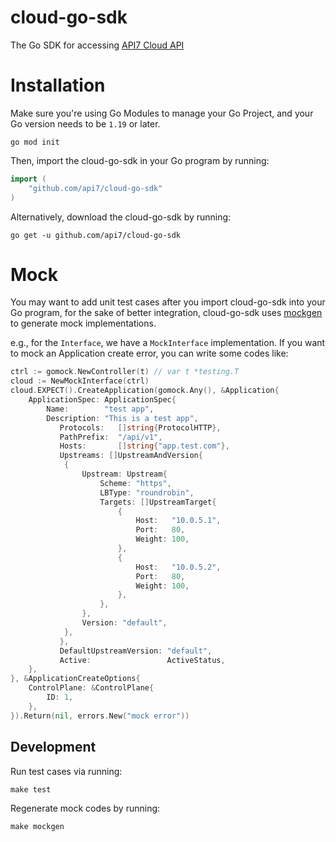 # cloud-go-sdk

The Go SDK for accessing [API7 Cloud API](https://api7.cloud/api)

# Installation

Make sure you're using Go Modules to manage your Go Project, and your Go version needs to be `1.19` or later.

```shell
go mod init
```

Then, import the cloud-go-sdk in your Go program by running:

```go
import (
	"github.com/api7/cloud-go-sdk"
)
```

Alternatively, download the cloud-go-sdk by running:

```shell
go get -u github.com/api7/cloud-go-sdk
```

# Mock

You may want to add unit test cases after you import cloud-go-sdk into your Go program,
for the sake of better integration, cloud-go-sdk uses [mockgen](https://github.com/golang/mock) to generate mock implementations.

e.g., for the `Interface`, we have a `MockInterface` implementation. If you want to mock an Application create error, you can write some codes like:

```go
ctrl := gomock.NewController(t) // var t *testing.T
cloud := NewMockInterface(ctrl)
cloud.EXPECT().CreateApplication(gomock.Any(), &Application{
    ApplicationSpec: ApplicationSpec{
        Name:        "test app",
		Description: "This is a test app",
           Protocols:   []string{ProtocolHTTP},
           PathPrefix:  "/api/v1",
           Hosts:       []string{"app.test.com"},
           Upstreams: []UpstreamAndVersion{
			{
				Upstream: Upstream{
					Scheme: "https",
					LBType: "roundrobin",
					Targets: []UpstreamTarget{
						{
							Host:   "10.0.5.1", 
							Port:   80,
							Weight: 100,
						},
						{
							Host:   "10.0.5.2",
							Port:   80,
							Weight: 100,
						},
					},
				}, 
				Version: "default",
			},
		   }, 
		   DefaultUpstreamVersion: "default", 
		   Active:                 ActiveStatus,
	},
}, &ApplicationCreateOptions{
	ControlPlane: &ControlPlane{
		ID: 1,
	},
}).Return(nil, errors.New("mock error"))
```

## Development

Run test cases via running:

```shell
make test
```

Regenerate mock codes by running:

```shell
make mockgen
```
